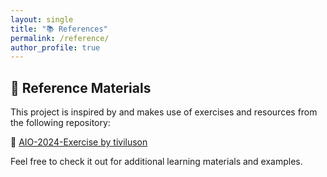 ```yaml
---
layout: single
title: "📚 References"
permalink: /reference/
author_profile: true
---
```


## 📘 Reference Materials

This project is inspired by and makes use of exercises and resources from the following repository:

🔗 [AIO-2024-Exercise by tiviluson](https://github.com/tiviluson/AIO-2024-Exercise)

Feel free to check it out for additional learning materials and examples.
